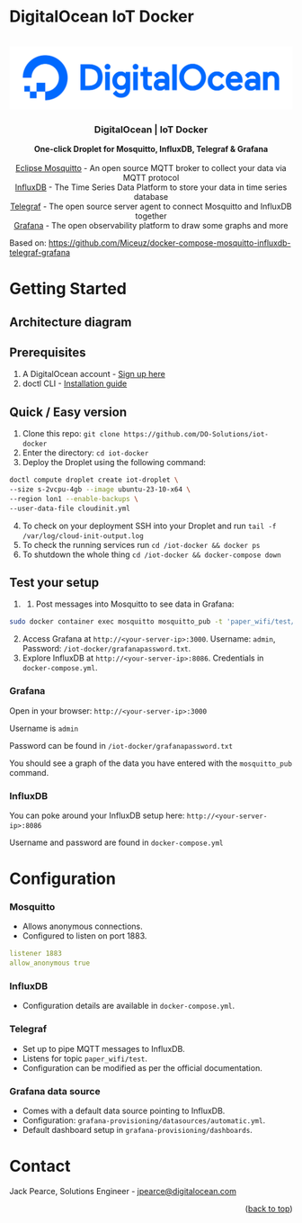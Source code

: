 # DigitalOcean IoT Docker
<!-- <div id="top"></div> -->
<!--
*** Thanks for checking out the Best-README-Template. If you have a suggestion
*** that would make this better, please fork the repo and create a pull request
*** or simply open an issue with the tag "enhancement".
*** Don't forget to give the project a star!
*** Thanks again! Now go create something AMAZING! :D
-->


<!-- PROJECT LOGO -->
<br />
<div align="center">
  <a href="https://digitalocean.com/">
    <img src="./assets/DO_Logo-Blue.png" alt="Logo" >
  </a>

<h3 align="center">DigitalOcean | IoT Docker</h3>

  <p align="center">

<b>One-click Droplet for Mosquitto, InfluxDB, Telegraf & Grafana</b>
<br>
<br>[Eclipse Mosquitto](https://mosquitto.org) - An open source MQTT broker to collect your data via MQTT protocol
<br>[InfluxDB](https://www.influxdata.com/) - The Time Series Data Platform to store your data in time series database 
<br>[Telegraf](https://www.influxdata.com/time-series-platform/telegraf/) - The open source server agent to connect Mosquitto and InfluxDB together
<br>[Grafana](https://grafana.com/) - The open observability platform to draw some graphs and more
  </p>
</div>

Based on: https://github.com/Miceuz/docker-compose-mosquitto-influxdb-telegraf-grafana

# Getting Started

## Architecture diagram

## Prerequisites

1. A DigitalOcean account - [Sign up here](https://cloud.digitalocean.com)
2. doctl CLI - [Installation guide](https://docs.digitalocean.com)

## Quick / Easy version

1. Clone this repo: `git clone https://github.com/DO-Solutions/iot-docker`
2. Enter the directory: `cd iot-docker`
3. Deploy the Droplet using the following command:

```bash
doctl compute droplet create iot-droplet \
--size s-2vcpu-4gb --image ubuntu-23-10-x64 \
--region lon1 --enable-backups \
--user-data-file cloudinit.yml
```

4. To check on your deployment SSH into your Droplet and run `tail -f /var/log/cloud-init-output.log`
5. To check the running services run `cd /iot-docker && docker ps`
6. To shutdown the whole thing `cd /iot-docker && docker-compose down`

## Test your setup

1. 1. Post messages into Mosquitto to see data in Grafana:

```bash
sudo docker container exec mosquitto mosquitto_pub -t 'paper_wifi/test/' -m '{"humidity":21, "temperature":21, "battery_voltage_mv":3000}'
```

2. Access Grafana at `http://<your-server-ip>:3000`. Username: `admin`, Password: `/iot-docker/grafanapassword.txt`.
3. Explore InfluxDB at `http://<your-server-ip>:8086`. Credentials in `docker-compose.yml`.

### Grafana

Open in your browser: 
`http://<your-server-ip>:3000`

Username is `admin`

Password can be found in `/iot-docker/grafanapassword.txt`

You should see a graph of the data you have entered with the `mosquitto_pub` command.

### InfluxDB

You can poke around your InfluxDB setup here: `http://<your-server-ip>:8086`

Username and password are found in `docker-compose.yml`

# Configuration

### Mosquitto

- Allows anonymous connections.
- Configured to listen on port 1883.

```yaml
listener 1883
allow_anonymous true
```

### InfluxDB

- Configuration details are available in `docker-compose.yml`.

### Telegraf

- Set up to pipe MQTT messages to InfluxDB.
- Listens for topic `paper_wifi/test`.
- Configuration can be modified as per the official documentation.

### Grafana data source

- Comes with a default data source pointing to InfluxDB.
- Configuration: `grafana-provisioning/datasources/automatic.yml`.
- Default dashboard setup in `grafana-provisioning/dashboards`.


<!-- CONTACT -->
# Contact

Jack Pearce, Solutions Engineer - jpearce@digitalocean.com

<p align="right">(<a href="#top">back to top</a>)</p>
